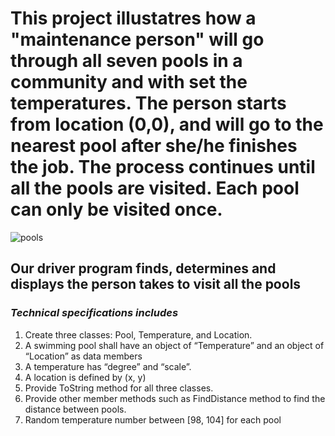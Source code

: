 # This project illustatres how a "maintenance person" will go through all seven pools in a community and with set the temperatures. The person starts from location (0,0), and will go to the nearest pool after she/he finishes the job. The process continues until all the pools are visited. Each pool can only be visited once.

![pools](https://user-images.githubusercontent.com/70176171/103590739-7dac1f00-4ea3-11eb-81aa-16ef3d66f885.PNG)
## Our driver program finds, determines and displays the person takes to visit all the pools
### *Technical specifications includes*
1. Create three classes: Pool, Temperature, and Location.
2. A swimming pool shall have an object of “Temperature” and an object of “Location” as data members 
3. A temperature has “degree” and “scale”.
4. A location is defined by (x, y)
5. Provide ToString method for all three classes.
6. Provide other member methods such as FindDistance method to find the distance between pools.
7. Random temperature number between [98, 104] for each pool 

